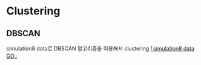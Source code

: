 # Clustering

## DBSCAN 
simulation8 data로 DBSCAN 알고리즘을 이용해서 clustering [｢simulation8 data GO｣](https://github.com/JunHyun-DS/Topology-of-data/blob/master/simulation8.R)
